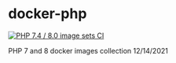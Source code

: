 # docker-php

[![PHP 7.4 / 8.0 image sets CI](https://github.com/carlesbarreda/docker-php/actions/workflows/docker-images.yml/badge.svg?event=workflow_dispatch)](https://github.com/carlesbarreda/docker-php/actions/workflows/docker-images.yml)

 PHP 7 and 8 docker images collection
 12/14/2021
